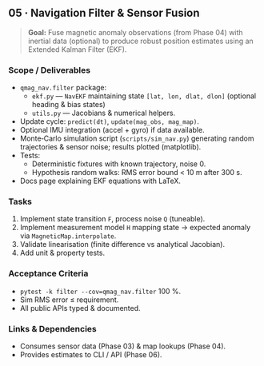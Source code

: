 ## 05 · Navigation Filter & Sensor Fusion

> **Goal:** Fuse magnetic anomaly observations (from Phase 04) with inertial
> data (optional) to produce robust position estimates using an Extended
> Kalman Filter (EKF).

### Scope / Deliverables

* `qmag_nav.filter` package:
  * `ekf.py` — `NavEKF` maintaining state `[lat, lon, dlat, dlon]` (optional
    heading & bias states)
  * `utils.py` — Jacobians & numerical helpers.
* Update cycle: `predict(dt)`, `update(mag_obs, mag_map)`.
* Optional IMU integration (accel + gyro) if data available.
* Monte‑Carlo simulation script (`scripts/sim_nav.py`) generating random
  trajectories & sensor noise; results plotted (matplotlib).
* Tests:
  * Deterministic fixtures with known trajectory, noise 0.
  * Hypothesis random walks: RMS error bound < 10 m after 300 s.
* Docs page explaining EKF equations with LaTeX.

### Tasks

1. Implement state transition `F`, process noise `Q` (tuneable).
2. Implement measurement model `H` mapping state → expected anomaly via
   `MagneticMap.interpolate`.
3. Validate linearisation (finite difference vs analytical Jacobian).
4. Add unit & property tests.

### Acceptance Criteria

* `pytest -k filter --cov=qmag_nav.filter` 100 %.
* Sim RMS error ≤ requirement.
* All public APIs typed & documented.

### Links & Dependencies

* Consumes sensor data (Phase 03) & map lookups (Phase 04).
* Provides estimates to CLI / API (Phase 06).
